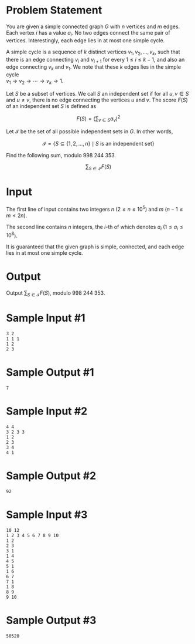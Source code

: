 # Problem Statement
You are given a simple connected graph $G$ with $n$ vertices and $m$ edges. Each vertex $i$ has a value $a_i$. No two edges connect the same pair of vertices. Interestingly, each edge lies in at most one simple cycle.

A simple cycle is a sequence of $k$ distinct vertices $v_1, v_2, \ldots, v_k$, such that there is an edge connecting $v_i$ and $v_{i+1}$ for every $1 \le i \le k - 1$, and also an edge connecting $v_k$ and $v_1$. We note that these $k$ edges lies in the simple cycle  
$v_1 \rightarrow v_2 \rightarrow \cdots \rightarrow v_k \rightarrow 1$.

Let $S$ be a subset of vertices. We call $S$ an independent set if for all $u, v \in S$ and $u \ne v$, there is no edge connecting the vertices $u$ and $v$. The score $F(S)$ of an independent set $S$ is defined as

$$
F(S) = \left( \sum_{v \in S} a_v \right)^2
$$

Let $\mathcal{I}$ be the set of all possible independent sets in $G$. In other words,

$$
\mathcal{I} = \{ S \subseteq \{1, 2, \ldots, n\} \mid S \text{ is an independent set} \}
$$

Find the following sum, modulo $998\ 244\ 353$.

$$
\sum_{S \in \mathcal{I}} F(S)
$$

# Input

The first line of input contains two integers $n$ ($2 \le n \le 10^5$) and $m$ ($n - 1 \le m \le 2n$).

The second line contains $n$ integers, the $i$-th of which denotes $a_i$ ($1 \le a_i \le 10^8$).

It is guaranteed that the given graph is simple, connected, and each edge lies in at most one simple cycle.

# Output

Output $\sum_{S \in \mathcal{I}} F(S)$, modulo $998\ 244\ 353$.

# Sample Input #1
```
3 2
1 1 1
1 2
2 3
```
# Sample Output #1
```
7
```
# Sample Input #2
```
4 4
3 2 3 3
1 2
2 3
3 4
4 1
```
# Sample Output #2
```
92
```
# Sample Input #3
```
10 12
1 2 3 4 5 6 7 8 9 10
1 2
2 3
3 1
1 4
4 5
5 1
1 6
6 7
7 1
1 8
8 9
9 10
```
# Sample Output #3
```
50520
```